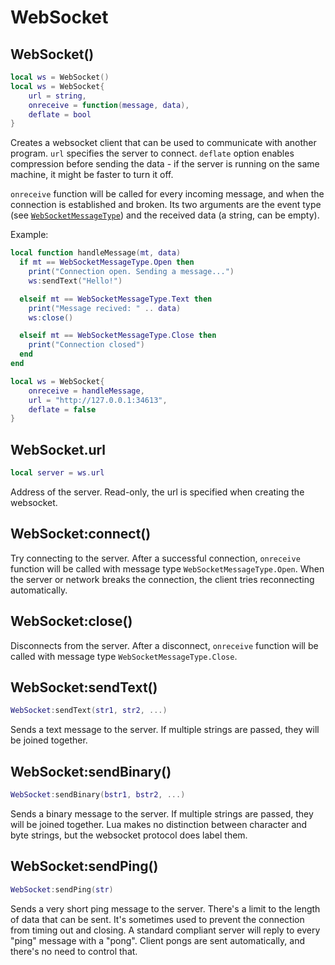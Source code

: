 # WebSocket

## WebSocket()

```lua
local ws = WebSocket()
local ws = WebSocket{
    url = string,
    onreceive = function(message, data),
    deflate = bool
}
```

Creates a websocket client that can be used to communicate with
another program. `url` specifies the server to connect. `deflate`
option enables compression before sending the data - if the server is
running on the same machine, it might be faster to turn it off.

`onreceive` function will be called for every incoming message, and
when the connection is established and broken. Its two arguments are
the event type (see
[`WebSocketMessageType`](websocketmessagetype.md#websocketmessagetype))
and the received data (a string, can be empty).

Example:

```lua
local function handleMessage(mt, data)
  if mt == WebSocketMessageType.Open then
    print("Connection open. Sending a message...")
    ws:sendText("Hello!")

  elseif mt == WebSocketMessageType.Text then
    print("Message recived: " .. data)
    ws:close()

  elseif mt == WebSocketMessageType.Close then
    print("Connection closed")
  end
end

local ws = WebSocket{
    onreceive = handleMessage,
    url = "http://127.0.0.1:34613",
    deflate = false
}
```

## WebSocket.url

```lua
local server = ws.url
```

Address of the server. Read-only, the url is specified when creating
the websocket.

## WebSocket:connect()

Try connecting to the server. After a successful connection,
`onreceive` function will be called with message type
`WebSocketMessageType.Open`. When the server or network breaks the connection,
the client tries reconnecting automatically.

## WebSocket:close()

Disconnects from the server. After a disconnect, `onreceive` function
will be called with message type `WebSocketMessageType.Close`.

## WebSocket:sendText()

```lua
WebSocket:sendText(str1, str2, ...)
```

Sends a text message to the server. If multiple strings are passed,
they will be joined together.

## WebSocket:sendBinary()

```lua
WebSocket:sendBinary(bstr1, bstr2, ...)
```

Sends a binary message to the server. If multiple strings are passed,
they will be joined together. Lua makes no distinction between
character and byte strings, but the websocket protocol does label
them.

## WebSocket:sendPing()

```lua
WebSocket:sendPing(str)
```

Sends a very short ping message to the server. There's a limit to the
length of data that can be sent. It's sometimes used to prevent the
connection from timing out and closing. A standard compliant server
will reply to every "ping" message with a "pong". Client pongs are
sent automatically, and there's no need to control that.
